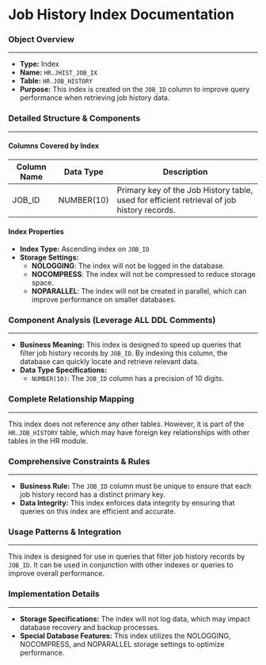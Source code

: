 **Job History Index Documentation**
=====================================

### Object Overview
-------------------

*   **Type:** Index
*   **Name:** `HR.JHIST_JOB_IX`
*   **Table:** `HR.JOB_HISTORY`
*   **Purpose:** This index is created on the `JOB_ID` column to improve query performance when retrieving job history data.

### Detailed Structure & Components
------------------------------------

#### Columns Covered by Index

| Column Name | Data Type | Description |
| --- | --- | --- |
| JOB_ID | NUMBER(10) | Primary key of the Job History table, used for efficient retrieval of job history records. |

#### Index Properties

*   **Index Type:** Ascending index on `JOB_ID`
*   **Storage Settings:**
    *   **NOLOGGING**: The index will not be logged in the database.
    *   **NOCOMPRESS**: The index will not be compressed to reduce storage space.
    *   **NOPARALLEL**: The index will not be created in parallel, which can improve performance on smaller databases.

### Component Analysis (Leverage ALL DDL Comments)
------------------------------------------------

*   **Business Meaning:** This index is designed to speed up queries that filter job history records by `JOB_ID`. By indexing this column, the database can quickly locate and retrieve relevant data.
*   **Data Type Specifications:**
    *   `NUMBER(10)`: The `JOB_ID` column has a precision of 10 digits.

### Complete Relationship Mapping
---------------------------------

This index does not reference any other tables. However, it is part of the `HR.JOB_HISTORY` table, which may have foreign key relationships with other tables in the HR module.

### Comprehensive Constraints & Rules
--------------------------------------

*   **Business Rule:** The `JOB_ID` column must be unique to ensure that each job history record has a distinct primary key.
*   **Data Integrity:** This index enforces data integrity by ensuring that queries on this index are efficient and accurate.

### Usage Patterns & Integration
-------------------------------

This index is designed for use in queries that filter job history records by `JOB_ID`. It can be used in conjunction with other indexes or queries to improve overall performance.

### Implementation Details
-------------------------

*   **Storage Specifications:** The index will not log data, which may impact database recovery and backup processes.
*   **Special Database Features:** This index utilizes the NOLOGGING, NOCOMPRESS, and NOPARALLEL storage settings to optimize performance.